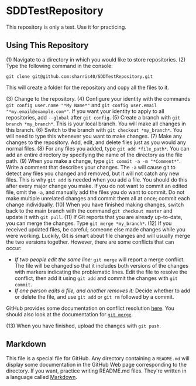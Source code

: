 # SDDTestRepository
This repository is only a test. Use it for practicing.

## Using This Repository
(1) Navigate to a directory in which you would like to store repositories.
(2) Type the following command in the console:
```
git clone git@github.com:sharris40/SDDTestRepository.git
```
This will create a folder for the repository and copy all the files to it.

(3) Change to the repository.
(4) Configure your identity with the commands `git config user.name "*My Name*"` and `git config user.email "*my.email@example.com*"`. If you want your identity to apply to all repositories, add `--global` after `git config`.
(5) Create a branch with `git branch *my_branch*`. This is your local branch. You will make all changes in this branch.
(6) Switch to the branch with `git checkout *my_branch*`. You will need to type this whenever you want to make changes.
(7) Make any changes to the repository. Add, edit, and delete files just as you would any normal files.
(8) For any files you added, type `git add *file_path*`. You can add an entire directory by specifying the name of the directory as the file path.
(9) When you make a change, type `git commit -a -m "*Comment*"`. Write a comment that describes your changes. The `-a` will cause git to detect any files you changed and removed, but it will not catch any new files. This is why `git add` is needed when you add a file. You should do this after every major change you make. If you do not want to commit an edited file, omit the `-a`, and manually add the files you do want to commit. Do not make multiple unrelated changes and commit them all at once; commit each change individually.
(10) When you have finished making changes, switch back to the main branch with the command `git checkout master` and update it with `git pull`.
(11) If Git reports that you are already up-to-date, you can merge the changes. Type `git merge *my_branch*`.
(12) If you received updated files, be careful; someone else made changes while you were working. Luckily, Git is smart about file changes and will usually merge the two versions together. However, there are some conflicts that can occur:
  * *If two people edit the same line:* `git merge` will report a merge conflict. The file will be changed so that it includes both versions of the changes with markers indicating the problematic lines. Edit the file to resolve the conflict, then add it using `git add` and commit the changes with `git commit`.
  * *If one person edits a file, and another removes it:* Decide whether to add or delete the file, and use `git add` or `git rm` followed by a commit.

GitHub provides some documentation on conflict resolution [here](https://help.github.com/articles/resolving-a-merge-conflict-from-the-command-line/). You should also look at the documentation for [`git merge`](https://git-scm.com/docs/git-merge).

(13) When you have finished, upload the changes with `git push`.

## Markdown
This file is a special file for GitHub. Any directory containing a `README.md` will display some documentation in the GitHub Web page corresponding to the directory. If you want, practice writing README.md files. They're written in a language called [Markdown](https://help.github.com/articles/markdown-basics/).
